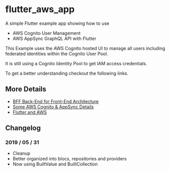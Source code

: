# flutter_aws_app

A simple Flutter example app showing how to use
- AWS Cognito User Management
- AWS AppSync GraphQL API
with Flutter

This Example uses the AWS Cognito hosted UI to manage all users including federated identities
within the Cognito User Pool.

It is still using a Cognito Identity Pool to get IAM access credentials.

To get a better understanding checkout the following links.

## More Details

- [BFF Back-End for Front-End Architecture](https://medium.com/@wesselsbernd/bff-back-end-for-front-end-architecture-as-of-may-2019-5d09b913a8ed)
- [Some AWS Cognito & AppSync Details](https://medium.com/@wesselsbernd/some-aws-cognito-appsync-details-as-of-may-2019-247c8531f600)
- [Flutter and AWS](https://medium.com/@wesselsbernd/flutter-and-aws-as-of-march-2019-1ad7f40fa9e4)

## Changelog

### 2019 / 05 / 31
- Cleanup
- Better organized into blocs, repositories and providers
- Now using BuiltValue and BuiltCollection
